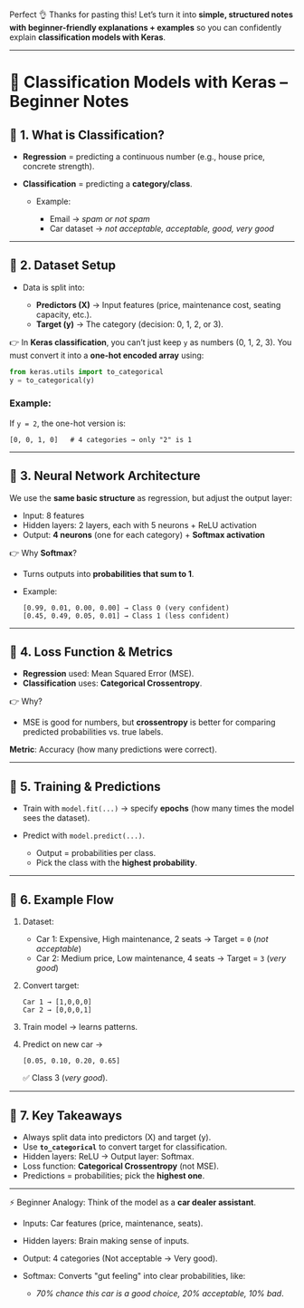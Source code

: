 Perfect 👌 Thanks for pasting this! Let’s turn it into **simple, structured notes with beginner-friendly explanations + examples** so you can confidently explain **classification models with Keras**.

---

# 🧠 Classification Models with Keras – Beginner Notes

## 🔹 1. What is Classification?

* **Regression** = predicting a continuous number (e.g., house price, concrete strength).
* **Classification** = predicting a **category/class**.

  * Example:

    * Email → *spam or not spam*
    * Car dataset → *not acceptable, acceptable, good, very good*

---

## 🔹 2. Dataset Setup

* Data is split into:

  * **Predictors (X)** → Input features (price, maintenance cost, seating capacity, etc.).
  * **Target (y)** → The category (decision: 0, 1, 2, or 3).

👉 In **Keras classification**, you can’t just keep `y` as numbers (0, 1, 2, 3).
You must convert it into a **one-hot encoded array** using:

```python
from keras.utils import to_categorical
y = to_categorical(y)
```

### Example:

If `y = 2`, the one-hot version is:

```
[0, 0, 1, 0]   # 4 categories → only "2" is 1
```

---

## 🔹 3. Neural Network Architecture

We use the **same basic structure** as regression, but adjust the output layer:

* Input: 8 features
* Hidden layers: 2 layers, each with 5 neurons + ReLU activation
* Output: **4 neurons** (one for each category) + **Softmax activation**

👉 Why **Softmax**?

* Turns outputs into **probabilities that sum to 1**.
* Example:

  ```
  [0.99, 0.01, 0.00, 0.00] → Class 0 (very confident)
  [0.45, 0.49, 0.05, 0.01] → Class 1 (less confident)
  ```

---

## 🔹 4. Loss Function & Metrics

* **Regression** used: Mean Squared Error (MSE).
* **Classification** uses: **Categorical Crossentropy**.

👉 Why?

* MSE is good for numbers, but **crossentropy** is better for comparing predicted probabilities vs. true labels.

**Metric**: Accuracy (how many predictions were correct).

---

## 🔹 5. Training & Predictions

* Train with `model.fit(...)` → specify **epochs** (how many times the model sees the dataset).
* Predict with `model.predict(...)`.

  * Output = probabilities per class.
  * Pick the class with the **highest probability**.

---

## 🔹 6. Example Flow

1. Dataset:

   * Car 1: Expensive, High maintenance, 2 seats → Target = `0` (*not acceptable*)
   * Car 2: Medium price, Low maintenance, 4 seats → Target = `3` (*very good*)

2. Convert target:

   ```
   Car 1 → [1,0,0,0]
   Car 2 → [0,0,0,1]
   ```

3. Train model → learns patterns.

4. Predict on new car →

   ```
   [0.05, 0.10, 0.20, 0.65]
   ```

   ✅ Class 3 (*very good*).

---

## 🔹 7. Key Takeaways

* Always split data into predictors (X) and target (y).
* Use **`to_categorical`** to convert target for classification.
* Hidden layers: ReLU → Output layer: Softmax.
* Loss function: **Categorical Crossentropy** (not MSE).
* Predictions = probabilities; pick the **highest one**.

---

⚡ Beginner Analogy:
Think of the model as a **car dealer assistant**.

* Inputs: Car features (price, maintenance, seats).
* Hidden layers: Brain making sense of inputs.
* Output: 4 categories (Not acceptable → Very good).
* Softmax: Converts "gut feeling" into clear probabilities, like:

  * *70% chance this car is a good choice, 20% acceptable, 10% bad*.